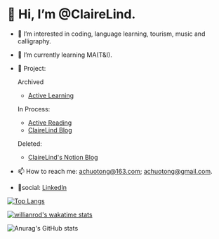 # 👋 Hi, I’m @ClaireLind.

- 🧡 I’m interested in coding, language learning, tourism, music and calligraphy.

- 🌱 I’m currently learning MA(T&I).

- 🌟 Project: 

    Archived
  - [Active Learning](https://clairelind1.github.io/)

  In Process:
  - [Active Reading](https://activereadings.top)
  - [ClaireLind Blog](https://clairelind.top)

  Deleted:
  - [ClaireLind's Notion Blog](https://notion-next-kohl-sigma.vercel.app/)


- 📫 How to reach me: achuotong@163.com; achuotong@gmail.com.
- 🔗social: [LinkedIn](https://www.linkedin.com/in/tong-chu-925a84224)

<!---
ClaireLind1/ClaireLind1 is a ✨ special ✨ repository because its `README.md` (this file) appears on your GitHub profile.
You can click the Preview link to take a look at your changes.
--->

[![Top Langs](https://github-readme-stats.vercel.app/api/top-langs/?username=anuraghazra&layout=compact)](https://github.com/anuraghazra/github-readme-stats)

[![willianrod's wakatime stats](https://github-readme-stats.vercel.app/api/wakatime?username=willianrod)](https://github.com/anuraghazra/github-readme-stats)

![Anurag's GitHub stats](https://github-readme-stats.vercel.app/api?username=ClaireLind1&show_icons=true)


